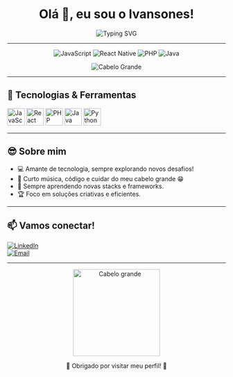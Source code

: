 <!-- Perfil README de Ivansones -->

<h1 align="center">Olá 👋, eu sou o Ivansones!</h1>
<p align="center">
  <img src="https://readme-typing-svg.demolab.com?font=Fira+Code&size=24&pause=1000&center=true&vCenter=true&width=435&lines=Desenvolvedor+Fullstack;Apaixonado+por+tecnologia+e+cabelo+grande" alt="Typing SVG" />
</p>

---

<p align="center">
  <img src="https://img.shields.io/badge/JavaScript-323330?style=for-the-badge&logo=javascript&logoColor=F7DF1E" alt="JavaScript"/>
  <img src="https://img.shields.io/badge/React_Native-20232A?style=for-the-badge&logo=react&logoColor=61DAFB" alt="React Native"/>
  <img src="https://img.shields.io/badge/PHP-777BB4?style=for-the-badge&logo=php&logoColor=fff" alt="PHP"/>
  <img src="https://img.shields.io/badge/Java-ED8B00?style=for-the-badge&logo=openjdk&logoColor=white" alt="Java"/>
</p>
<p align="center">
  <img src="https://img.shields.io/badge/Cabelo_Grande-%23FF69B4?style=for-the-badge&logoColor=white&labelColor=FF69B4" alt="Cabelo Grande"/>
</p>

---

## 🚀 Tecnologias & Ferramentas

<p align="left">
  <img src="https://cdn.jsdelivr.net/gh/devicons/devicon/icons/javascript/javascript-original.svg" height="40" alt="JavaScript"/>
  <img src="https://cdn.jsdelivr.net/gh/devicons/devicon/icons/react/react-original.svg" height="40" alt="React Native"/>
  <img src="https://cdn.jsdelivr.net/gh/devicons/devicon/icons/php/php-original.svg" height="40" alt="PHP"/>
  <img src="https://cdn.jsdelivr.net/gh/devicons/devicon/icons/java/java-original.svg" height="40" alt="Java"/>
  <img src="https://cdn.jsdelivr.net/gh/devicons/devicon@latest/icons/python/python-original.svg" height="40" alt="Python" />
</p>

---

## 😎 Sobre mim

- 💻 Amante de tecnologia, sempre explorando novos desafios!
- 🎸 Curto música, código e cuidar do meu cabelo grande 😁
- 🌱 Sempre aprendendo novas stacks e frameworks.
- 🏆 Foco em soluções criativas e eficientes.

---

## 📫 Vamos conectar!

[![LinkedIn](https://img.shields.io/badge/LinkedIn-0077B5?style=for-the-badge&logo=linkedin&logoColor=white)](https://www.linkedin.com/in/seu-linkedin)  
[![Email](https://img.shields.io/badge/Email-D14836?style=for-the-badge&logo=gmail&logoColor=white)](mailto:seu@email.com)

---

<p align="center">
  <img src="https://media.giphy.com/media/26tn33aiTi1jkl6H6/giphy.gif" width="200" alt="Cabelo grande" />
</p>

<p align="center">🌟 Obrigado por visitar meu perfil! 🌟</p>
